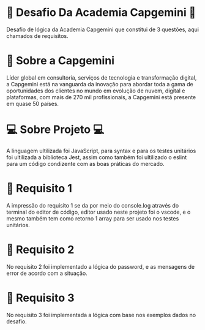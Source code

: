 # 🚀 Desafio Da Academia Capgemini 🚀

Desafio de lógica da Academia Capgemini que constitui de 3 questões, aqui chamados de requisitos.

# 🖖 Sobre a Capgemini

Líder global em consultoria, serviços de tecnologia e transformação digital, a Capgemini está na vanguarda da inovação para abordar toda a gama de oportunidades dos clientes no mundo em evolução de nuvem, digital e plataformas, com mais de 270 mil profissionais, a Capgemini está presente em quase 50 países.

# 💻 Sobre Projeto 💻

A linguagem ultilizada foi JavaScript, para syntax e para os testes unitários foi ultilizada a biblioteca Jest, assim como também foi ultilizado o eslint para um código condizente com as boas práticas do mercado.

# 📝 Requisito 1

A impressão do requisito 1 se da por meio do console.log através do terminal do editor de código, editor usado neste projeto foi o vscode, e o mesmo também tem como retorno 1 array para ser usado nos testes unitários. 

# 📝 Requisito 2

No requisito 2 foi implementado a lógica do password, e as mensagens de error de acordo com a situação.

# 📝 Requisito 3

No requisito 3 foi implementada a lógica com base nos exemplos dados no desafio.
